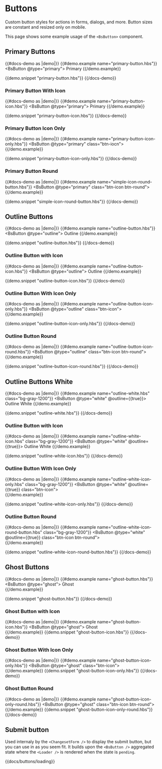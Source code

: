 # Buttons

Custom button styles for actions in forms, dialogs, and more. Button sizes are constant and resized only on mobile. 

This page shows some example usage of the `<BsButton>` component. 


## Primary Buttons
<!-- {{docs/buttons/example}} -->

{{#docs-demo as |demo|}}
  {{#demo.example name="primary-button.hbs"}}
  <BsButton @type="primary">
    Primary 
  </BsButton>
  {{/demo.example}}

  {{demo.snippet "primary-button.hbs"}}
{{/docs-demo}}

### Primary Button With Icon

{{#docs-demo as |demo|}}
  {{#demo.example name="primary-button-icon.hbs"}}
  <BsButton @type="primary">
    <i class="ebf ebf-download pr-2"></i>
    Primary 
  </BsButton>
  {{/demo.example}}

  {{demo.snippet "primary-button-icon.hbs"}}
{{/docs-demo}}

### Primary Button Icon Only

{{#docs-demo as |demo|}}
  {{#demo.example name="primary-button-icon-only.hbs"}}
  <BsButton @type="primary" class="btn-iocn">
    <i class="ebf ebf-download"></i> 
  </BsButton>
  {{/demo.example}}

  {{demo.snippet "primary-button-icon-only.hbs"}}
{{/docs-demo}}

### Primary Button Round

{{#docs-demo as |demo|}}
  {{#demo.example name="simple-icon-round-button.hbs"}}
  <BsButton @type="primary" class="btn-icon btn-round">
    <i class="ebf ebf-download"></i>  
  </BsButton>
  {{/demo.example}}

  {{demo.snippet "simple-icon-round-button.hbs"}}
{{/docs-demo}}


## Outline Buttons

{{#docs-demo as |demo|}}
  {{#demo.example name="outline-button.hbs"}}
  <BsButton @type="outline">
    Outline 
  </BsButton>
  {{/demo.example}}

  {{demo.snippet "outline-button.hbs"}}
{{/docs-demo}}

### Outline Button with Icon

{{#docs-demo as |demo|}}
  {{#demo.example name="outline-button-icon.hbs"}}
  <BsButton @type="outline">
    <i class="ebf ebf-download pr-2"></i>
    Outline
  </BsButton>
  {{/demo.example}}

  {{demo.snippet "outline-button-icon.hbs"}}
{{/docs-demo}}

### Outline Button With Icon Only

{{#docs-demo as |demo|}}
  {{#demo.example name="outline-button-icon-only.hbs"}}
    <BsButton @type="outline" class="btn-icon">
      <i class="ebf ebf-download"></i>
    </BsButton>
  {{/demo.example}}

  {{demo.snippet "outline-button-icon-only.hbs"}}
{{/docs-demo}}

### Outline Button Round

{{#docs-demo as |demo|}}
  {{#demo.example name="outline-button-icon-round.hbs"}}
    <BsButton @type="outline"  class="btn-icon btn-round">
      <i class="ebf ebf-download"></i>
    </BsButton>
  {{/demo.example}}

  {{demo.snippet "outline-button-icon-round.hbs"}}
{{/docs-demo}}


## Outline Buttons White

{{#docs-demo as |demo|}}
  {{#demo.example name="outline-white.hbs" class="bg-gray-1200"}}
    <BsButton @type="white" @outline={{true}}>
      Outline White
    </BsButton>
  {{/demo.example}}

  {{demo.snippet "outline-white.hbs"}}
{{/docs-demo}}


### Outline Button with Icon

{{#docs-demo as |demo|}}
  {{#demo.example name="outline-white-icon.hbs" class="bg-gray-1200"}}
    <BsButton @type="white" @outline={{true}}>
      <i class="ebf ebf-download mr-2"></i>
      Outline White
    </BsButton>
  {{/demo.example}}

  {{demo.snippet "outline-white-icon.hbs"}}
{{/docs-demo}}

### Outline Button With Icon Only

{{#docs-demo as |demo|}}
  {{#demo.example name="outline-white-icon-only.hbs" class="bg-gray-1200"}}
    <BsButton @type="white" @outline={{true}} class="btn-icon">
      <i class="ebf ebf-download"></i>  
    </BsButton>
  {{/demo.example}}

  {{demo.snippet "outline-white-icon-only.hbs"}}
{{/docs-demo}}

### Outline Button Round

{{#docs-demo as |demo|}}
  {{#demo.example name="outline-white-icon-round-button.hbs" class="bg-gray-1200"}}
    <BsButton @type="white" @outline={{true}} class="btn-icon btn-round">
      <i class="ebf ebf-download"></i>  
    </BsButton>
  {{/demo.example}}

  {{demo.snippet "outline-white-icon-round-button.hbs"}}
{{/docs-demo}}


## Ghost Buttons

{{#docs-demo as |demo|}}
  {{#demo.example name="ghost-button.hbs"}}
    <BsButton @type="ghost">
      Ghost  
    </BsButton>
  {{/demo.example}}

  {{demo.snippet "ghost-button.hbs"}}
{{/docs-demo}}

### Ghost Button with Icon


{{#docs-demo as |demo|}}
  {{#demo.example name="ghost-button-icon.hbs"}}
    <BsButton @type="ghost">
      <i class="ebf ebf-download pr-2"></i>
      Ghost  
    </BsButton>
  {{/demo.example}}
  {{demo.snippet "ghost-button-icon.hbs"}}
{{/docs-demo}}


### Ghost Button With Icon Only

{{#docs-demo as |demo|}}
  {{#demo.example name="ghost-button-icon-only.hbs"}}
    <BsButton @type="ghost" class="btn-icon">
      <i class="ebf ebf-download"></i>        
    </BsButton>
  {{/demo.example}}
  {{demo.snippet "ghost-button-icon-only.hbs"}}
{{/docs-demo}}

### Ghost Button Round

{{#docs-demo as |demo|}}
  {{#demo.example name="ghost-button-icon-only-round.hbs"}}
    <BsButton @type="ghost" class="btn-icon btn-round">
      <i class="ebf ebf-download"></i>        
    </BsButton>
  {{/demo.example}}
  {{demo.snippet "ghost-button-icon-only-round.hbs"}}
{{/docs-demo}}


## Submit button

Used internaly by the `<ChangesetForm />` to display the submit button, but you can use in as you seem fit.
It builds upon the `<BsButton />` aggregated state where the `<Loader />` is rendered when the state is `pending`.

{{docs/buttons/loading}}

